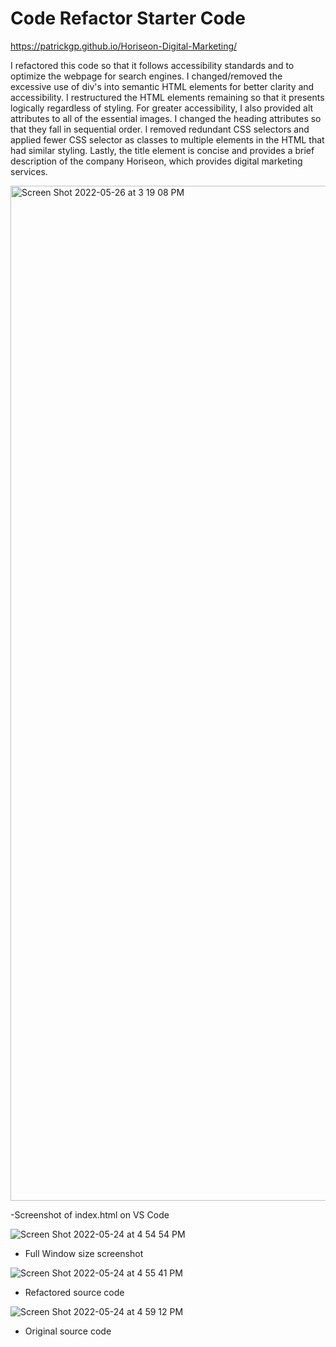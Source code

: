 # Code Refactor Starter Code
https://patrickgp.github.io/Horiseon-Digital-Marketing/

I refactored this code so that it follows accessibility standards and to optimize the webpage for search engines. I changed/removed the excessive use of div's into semantic HTML elements for better clarity and accessibility. I restructured the HTML elements remaining so that it presents logically regardless of styling. For greater accessibility, I also provided alt attributes to all of the essential images. I changed the heading attributes so that they fall in sequential order. I removed redundant CSS selectors and applied fewer CSS selector as classes to multiple elements in the HTML that had similar styling. Lastly, the title element is concise and provides a brief description of the company Horiseon, which provides digital marketing services.

<img width="1624" alt="Screen Shot 2022-05-26 at 3 19 08 PM" src="https://user-images.githubusercontent.com/86730331/170561499-902c27c1-8192-4ad3-9708-338d2ee2ce97.png">

-Screenshot of index.html on VS Code

![Screen Shot 2022-05-24 at 4 54 54 PM](https://user-images.githubusercontent.com/86730331/170130850-d3721d5d-b015-4465-9dfd-28cc187856e7.png)

- Full Window size screenshot

![Screen Shot 2022-05-24 at 4 55 41 PM](https://user-images.githubusercontent.com/86730331/170130860-0dce3ae2-cea8-46bf-b794-37e015e2b6e1.png)

- Refactored source code

![Screen Shot 2022-05-24 at 4 59 12 PM](https://user-images.githubusercontent.com/86730331/170131311-1e2930e3-769e-4505-8444-a6de9db27cee.png)

- Original source code
